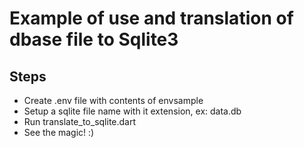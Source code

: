 # Example of use and translation of dbase file to Sqlite3

## Steps
- Create .env file with contents of envsample
- Setup a sqlite file name with it extension, ex: data.db
- Run translate_to_sqlite.dart
- See the magic! :)
